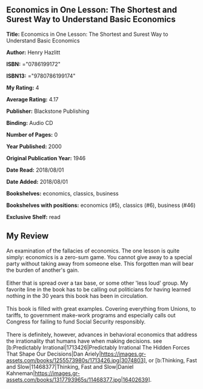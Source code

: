 ## Economics in One Lesson: The Shortest and Surest Way to Understand Basic Economics

**Title:** Economics in One Lesson: The Shortest and Surest Way to Understand Basic Economics

**Author:** Henry Hazlitt

**ISBN:** ="0786199172"

**ISBN13:** ="9780786199174"

**My Rating:** 4

**Average Rating:** 4.17

**Publisher:** Blackstone Publishing

**Binding:** Audio CD

**Number of Pages:** 0

**Year Published:** 2000

**Original Publication Year:** 1946

**Date Read:** 2018/08/01

**Date Added:** 2018/08/01

**Bookshelves:** economics, classics, business

**Bookshelves with positions:** economics (#5), classics (#6), business (#46)

**Exclusive Shelf:** read


## My Review

An examination of the fallacies of economics. The one lesson is quite simply: economics is a zero-sum game. You cannot give away to a special party without taking away from someone else. This forgotten man will bear the burden of another's gain.<br/><br/>Either that is spread over a tax base, or some other 'less loud' group. My favorite line in the book has to be calling out politicians for having learned nothing in the 30 years this book has been in circulation.<br/><br/>This book is filled with great examples. Covering everything from Unions, to tariffs, to government make-work programs and especially calls out Congress for failing to fund Social Security responsibly.<br/><br/>There is definitely, however, advances in behavioral economics that address the irrationality that humans have when making decisions. see [b:Predictably Irrational|1713426|Predictably Irrational  The Hidden Forces That Shape Our Decisions|Dan Ariely|https://images.gr-assets.com/books/1255573980s/1713426.jpg|3074803], or [b:Thinking, Fast and Slow|11468377|Thinking, Fast and Slow|Daniel Kahneman|https://images.gr-assets.com/books/1317793965s/11468377.jpg|16402639].
